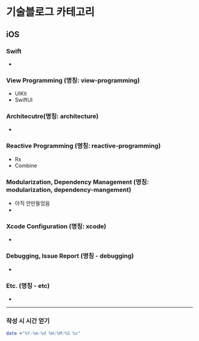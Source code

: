 # 기술블로그 카테고리



## iOS

### Swift

- 

### View Programming (명칭: view-programming)

- UIKit
- SwiftUI

### Architecutre(명칭: architecture)

- 

### Reactive Programming (명칭: reactive-programming)

- Rx
- Combine

### Modularization, Dependency Management (명칭: modularization, dependency-mangement)

- 아직 안만들었음
- 

### Xcode Configuration (명칭: xcode)

- 

### Debugging, Issue Report (명칭 - debugging)

- 

### Etc. (명칭 - etc)

- 

---



### 작성 시 시간 얻기

```bash
date +"%Y-%m-%d %H:%M:%S %z"
```


